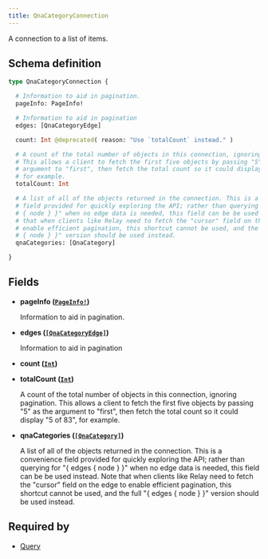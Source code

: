 ```yaml
---
title: QnaCategoryConnection
---
```


A connection to a list of items.

## Schema definition
```graphql
type QnaCategoryConnection {

  # Information to aid in pagination.
  pageInfo: PageInfo!

  # Information to aid in pagination
  edges: [QnaCategoryEdge]

  count: Int @deprecated( reason: "Use `totalCount` instead." )

  # A count of the total number of objects in this connection, ignoring pagination.
  # This allows a client to fetch the first five objects by passing "5" as the
  # argument to "first", then fetch the total count so it could display "5 of 83",
  # for example.
  totalCount: Int

  # A list of all of the objects returned in the connection. This is a convenience
  # field provided for quickly exploring the API; rather than querying for "{ edges
  # { node } }" when no edge data is needed, this field can be be used instead. Note
  # that when clients like Relay need to fetch the "cursor" field on the edge to
  # enable efficient pagination, this shortcut cannot be used, and the full "{ edges
  # { node } }" version should be used instead.
  qnaCategories: [QnaCategory]

}
```

## Fields

* **pageInfo ([`PageInfo!`](graphql/schema/pageinfo.md))**

  Information to aid in pagination.

* **edges ([`[QnaCategoryEdge]`](graphql/schema/qnacategoryedge.md))**

  Information to aid in pagination

* **count ([`Int`](graphql/schema/int.md))**


* **totalCount ([`Int`](graphql/schema/int.md))**

  A count of the total number of objects in this connection, ignoring pagination. This allows a client to fetch the first five objects by passing "5" as the argument to "first", then fetch the total count so it could display "5 of 83", for example.

* **qnaCategories ([`[QnaCategory]`](graphql/schema/qnacategory.md))**

  A list of all of the objects returned in the connection. This is a convenience field provided for quickly exploring the API; rather than querying for "{ edges { node } }" when no edge data is needed, this field can be be used instead. Note that when clients like Relay need to fetch the "cursor" field on the edge to enable efficient pagination, this shortcut cannot be used, and the full "{ edges { node } }" version should be used instead.


## Required by
* [Query](graphql/schema/query.md)
